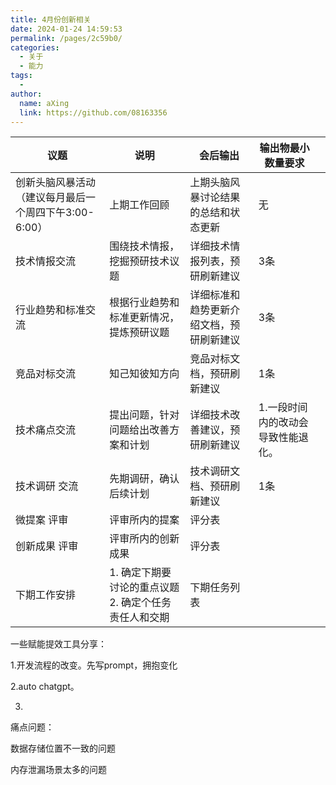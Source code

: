 ```yaml
---
title: 4月份创新相关
date: 2024-01-24 14:59:53
permalink: /pages/2c59b0/
categories:
  - 关于
  - 能力
tags:
  - 
author: 
  name: aXing
  link: https://github.com/08163356
---
```



| 议题                                                   | 说明                                                  | 会后输出                                 | 输出物最小数量要求                 |      |
| ------------------------------------------------------ | ----------------------------------------------------- | ---------------------------------------- | ---------------------------------- | ---- |
| 创新头脑风暴活动 （建议每月最后一个周四下午3:00-6:00） | 上期工作回顾                                          | 上期头脑风暴讨论结果的总结和状态更新     | 无                                 |      |
| 技术情报交流                                           | 围绕技术情报，挖掘预研技术议题                        | 详细技术情报列表，预研刷新建议           | 3条<br />                          |      |
| 行业趋势和标准交流                                     | 根据行业趋势和标准更新情况，提炼预研议题              | 详细标准和趋势更新介绍文档，预研刷新建议 | 3条                                |      |
| 竞品对标交流                                           | 知己知彼知方向                                        | 竞品对标文档，预研刷新建议               | 1条                                |      |
| 技术痛点交流                                           | 提出问题，针对问题给出改善方案和计划                  | 详细技术改善建议，预研刷新建议           | 1.一段时间内的改动会导致性能退化。 |      |
| 技术调研 交流                                          | 先期调研，确认后续计划                                | 技术调研文档、预研刷新建议               | 1条                                |      |
| 微提案 评审                                            | 评审所内的提案                                        | 评分表                                   |                                    |      |
| 创新成果 评审                                          | 评审所内的创新成果                                    | 评分表                                   |                                    |      |
| 下期工作安排                                           | 1. 确定下期要讨论的重点议题 2. 确定个任务责任人和交期 | 下期任务列表                             |                                    |      |

一些赋能提效工具分享：

1.开发流程的改变。先写prompt，拥抱变化

2.auto chatgpt。

3.

痛点问题：

数据存储位置不一致的问题

内存泄漏场景太多的问题